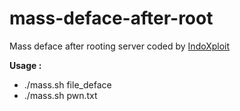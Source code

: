 # mass-deface-after-root
Mass deface after rooting server coded by [IndoXploit](https://github.com/indoxploit-coders/mass-deface-root)

**Usage :**
* ./mass.sh file_deface
* ./mass.sh pwn.txt
